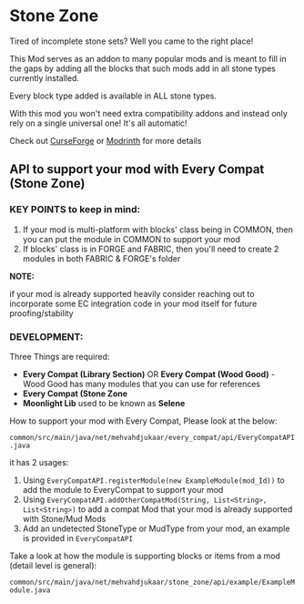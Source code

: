 # Stone Zone

Tired of incomplete stone sets? Well you came to the right place!

This Mod serves as an addon to many popular mods and is meant to fill in the gaps by adding all the blocks that such mods add in all stone types currently installed.

Every block type added is available in ALL stone types.

With this mod you won't need extra compatibility addons and instead only rely on a single universal one! It's all automatic!

Check out [CurseForge](https://www.curseforge.com/minecraft/mc-mods/stone-zone) or [Modrinth](https://modrinth.com/mod/stone-zone) for more details

## API to support your mod with Every Compat (Stone Zone)

### KEY POINTS to keep in mind:
1. If your mod is multi-platform with blocks' class being in COMMON, then you can put the module in COMMON to support your mod
2. If blocks' class is in FORGE and FABRIC, then you'll need to create 2 modules in both FABRIC & FORGE's folder

**NOTE:**

if your mod is already supported heavily consider reaching out to incorporate some EC integration code in your mod itself for future proofing/stability

### DEVELOPMENT:

Three Things are required:
- **Every Compat (Library Section)** OR **Every Compat (Wood Good)** - Wood Good has many modules that you can use for references
- **Every Compat (Stone Zone**
- **Moonlight Lib** used to be known as **Selene**

How to support your mod with Every Compat, Please look at the below:

`common/src/main/java/net/mehvahdjukaar/every_compat/api/EveryCompatAPI.java`

it has 2 usages:
1) Using `EveryCompatAPI.registerModule(new ExampleModule(mod_Id))` to add the module to EveryCompat to support your mod
2) Using `EveryCompatAPI.addOtherCompatMod(String, List<String>, List<String>)` to add a compat Mod that your mod is already supported with Stone/Mud Mods
3) Add an undetected StoneType or MudType from your mod, an example is provided in `EveryCompatAPI`

Take a look at how the module is supporting blocks or items from a mod (detail level is general):

`common/src/main/java/net/mehvahdjukaar/stone_zone/api/example/ExampleModule.java`
